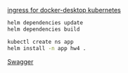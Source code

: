 [ingress for docker-desktop kubernetes](https://www.blueshoe.io/blog/docker-desktop-and-kubernetes/)

```sh
helm dependencies update
helm dependencies build

kubectl create ns app
helm install -n app hw4 .
```

[Swagger](http://arch.homework/api)